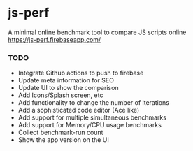 # js-perf
A minimal online benchmark tool to compare JS scripts online  
https://js-perf.firebaseapp.com/

### TODO
- Integrate Github actions to push to firebase
- Update meta information for SEO
- Update UI to show the comparison
- Add Icons/Splash screen, etc
- Add functionality to change the number of iterations
- Add a sophisticated code editor (Ace like)
- Add support for multiple simultaneous benchmarks
- Add support for Memory/CPU usage benchmarks
- Collect benchmark-run count
- Show the app version on the UI